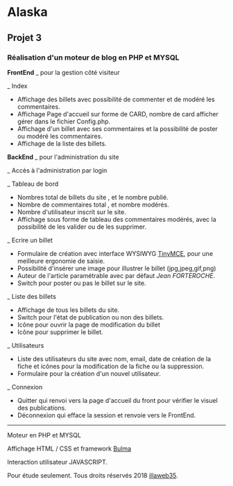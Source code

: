 # Alaska
## Projet 3

### Réalisation d'un moteur de blog en PHP et MYSQL

  **FrontEnd** _ pour la gestion côté visiteur

  _ Index
  * Affichage des billets avec possibilité de commenter et de modéré les commentaires.
  * Affichage Page d'accueil sur forme de CARD, nombre de card afficher  gérer dans le fichier Config.php.
  * Affichage d'un billet avec ses commentaires  et la possibilité de poster ou modéré les commentaires.
  * Affichage de la liste des billets.

**BackEnd** _ pour l'administration du site

  _ Accès à l'administration par login

  _ Tableau de bord
  * Nombres total de billets du site , et le nombre publié.
  * Nombre de commentaires total , et nombre modérés.
  * Nombre d'utilisateur inscrit sur le site.
  * Affichage sous forme de tableau des commentaires modérés, avec la possibilité de les valider ou de les supprimer.

_ Ecrire un billet
  * Formulaire de création avec interface WYSIWYG [TinyMCE](https://www.tinymce.com/), pour une meilleure ergonomie de saisie.
  * Possibilité d'insérer une image pour illustrer le billet (jpg,jpeg,gif,png)
  * Auteur de l'article paramétrable avec par défaut *Jean FORTEROCHE*.
  * Switch pour poster ou pas le billet sur le site.

_ Liste des billets
  * Affichage de tous les billets du site.
  * Switch pour l'état de publication ou non des billets.
  * Icône pour ouvrir la page de modification du billet
  * Icône pour supprimer le billet.

_ Utilisateurs
  * Liste des utilisateurs du site  avec nom, email, date de création de la fiche et icônes pour la modification de la fiche ou la suppression.
  * Formulaire pour la création d'un nouvel utilisateur.

_ Connexion
  * Quitter qui renvoi vers la page d'accueil du front pour vérifier le visuel des publications.
  * Déconnexion qui efface la session et renvoie vers le FrontEnd.


---
Moteur en PHP et MYSQL

Affichage HTML / CSS et framework [Bulma](https://bulma.io/)

Interaction utilisateur JAVASCRIPT.

Pour étude seulement.
Tous droits réservés 2018 [illaweb35](https://www.illaweb.fr).
